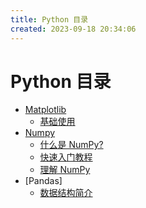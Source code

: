 ```yaml
---
title: Python 目录
created: 2023-09-18 20:34:06
---
```


<!-- markdownlint-disable MD025 -->

# Python 目录

- [Matplotlib](doc/matplotlib/README.md)
  - [基础使用](doc/matplotlib/basic_usage.md)
- [Numpy](doc/da/numpy/README.md)
  - [什么是 NumPy?](doc/numpy/01-whatisnumpy.md)
  - [快速入门教程](doc/numpy/02-quickstart.md)
  - [理解 NumPy](doc/numpy/understanding_numpy.md)
- [Pandas]
  - [数据结构简介](Pandas/data-struct-intro.md)
